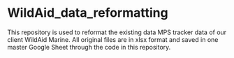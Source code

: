 # WildAid_data_reformatting

This repository is used to reformat the existing data MPS tracker data of our client WildAid Marine. All original files are in xlsx format and saved in one master Google Sheet through the code in this repository. 
